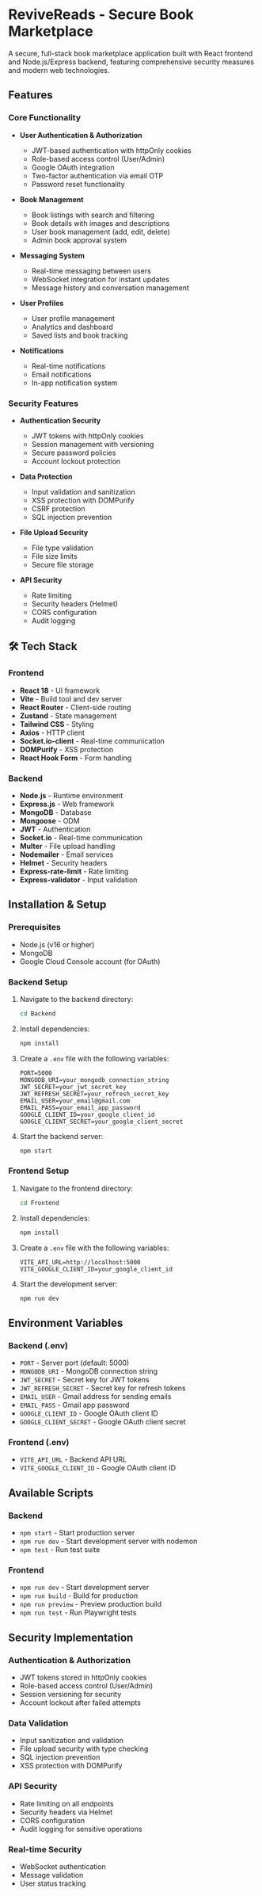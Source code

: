 # ReviveReads - Secure Book Marketplace

A secure, full-stack book marketplace application built with React frontend and Node.js/Express backend, featuring comprehensive security measures and modern web technologies.

## Features

### Core Functionality

- **User Authentication & Authorization**

  - JWT-based authentication with httpOnly cookies
  - Role-based access control (User/Admin)
  - Google OAuth integration
  - Two-factor authentication via email OTP
  - Password reset functionality

- **Book Management**

  - Book listings with search and filtering
  - Book details with images and descriptions
  - User book management (add, edit, delete)
  - Admin book approval system

- **Messaging System**

  - Real-time messaging between users
  - WebSocket integration for instant updates
  - Message history and conversation management

- **User Profiles**

  - User profile management
  - Analytics and dashboard
  - Saved lists and book tracking

- **Notifications**
  - Real-time notifications
  - Email notifications
  - In-app notification system

### Security Features

- **Authentication Security**

  - JWT tokens with httpOnly cookies
  - Session management with versioning
  - Secure password policies
  - Account lockout protection

- **Data Protection**

  - Input validation and sanitization
  - XSS protection with DOMPurify
  - CSRF protection
  - SQL injection prevention

- **File Upload Security**

  - File type validation
  - File size limits
  - Secure file storage

- **API Security**
  - Rate limiting
  - Security headers (Helmet)
  - CORS configuration
  - Audit logging

## 🛠 Tech Stack

### Frontend

- **React 18** - UI framework
- **Vite** - Build tool and dev server
- **React Router** - Client-side routing
- **Zustand** - State management
- **Tailwind CSS** - Styling
- **Axios** - HTTP client
- **Socket.io-client** - Real-time communication
- **DOMPurify** - XSS protection
- **React Hook Form** - Form handling

### Backend

- **Node.js** - Runtime environment
- **Express.js** - Web framework
- **MongoDB** - Database
- **Mongoose** - ODM
- **JWT** - Authentication
- **Socket.io** - Real-time communication
- **Multer** - File upload handling
- **Nodemailer** - Email services
- **Helmet** - Security headers
- **Express-rate-limit** - Rate limiting
- **Express-validator** - Input validation

## Installation & Setup

### Prerequisites

- Node.js (v16 or higher)
- MongoDB
- Google Cloud Console account (for OAuth)

### Backend Setup

1. Navigate to the backend directory:

   ```bash
   cd Backend
   ```

2. Install dependencies:

   ```bash
   npm install
   ```

3. Create a `.env` file with the following variables:

   ```env
   PORT=5000
   MONGODB_URI=your_mongodb_connection_string
   JWT_SECRET=your_jwt_secret_key
   JWT_REFRESH_SECRET=your_refresh_secret_key
   EMAIL_USER=your_email@gmail.com
   EMAIL_PASS=your_email_app_password
   GOOGLE_CLIENT_ID=your_google_client_id
   GOOGLE_CLIENT_SECRET=your_google_client_secret
   ```

4. Start the backend server:
   ```bash
   npm start
   ```

### Frontend Setup

1. Navigate to the frontend directory:

   ```bash
   cd Frontend
   ```

2. Install dependencies:

   ```bash
   npm install
   ```

3. Create a `.env` file with the following variables:

   ```env
   VITE_API_URL=http://localhost:5000
   VITE_GOOGLE_CLIENT_ID=your_google_client_id
   ```

4. Start the development server:
   ```bash
   npm run dev
   ```

## Environment Variables

### Backend (.env)

- `PORT` - Server port (default: 5000)
- `MONGODB_URI` - MongoDB connection string
- `JWT_SECRET` - Secret key for JWT tokens
- `JWT_REFRESH_SECRET` - Secret key for refresh tokens
- `EMAIL_USER` - Gmail address for sending emails
- `EMAIL_PASS` - Gmail app password
- `GOOGLE_CLIENT_ID` - Google OAuth client ID
- `GOOGLE_CLIENT_SECRET` - Google OAuth client secret

### Frontend (.env)

- `VITE_API_URL` - Backend API URL
- `VITE_GOOGLE_CLIENT_ID` - Google OAuth client ID

## Available Scripts

### Backend

- `npm start` - Start production server
- `npm run dev` - Start development server with nodemon
- `npm test` - Run test suite

### Frontend

- `npm run dev` - Start development server
- `npm run build` - Build for production
- `npm run preview` - Preview production build
- `npm run test` - Run Playwright tests

## Security Implementation

### Authentication & Authorization

- JWT tokens stored in httpOnly cookies
- Role-based access control (User/Admin)
- Session versioning for security
- Account lockout after failed attempts

### Data Validation

- Input sanitization and validation
- File upload security with type checking
- SQL injection prevention
- XSS protection with DOMPurify

### API Security

- Rate limiting on all endpoints
- Security headers via Helmet
- CORS configuration
- Audit logging for sensitive operations

### Real-time Security

- WebSocket authentication
- Message validation
- User status tracking
